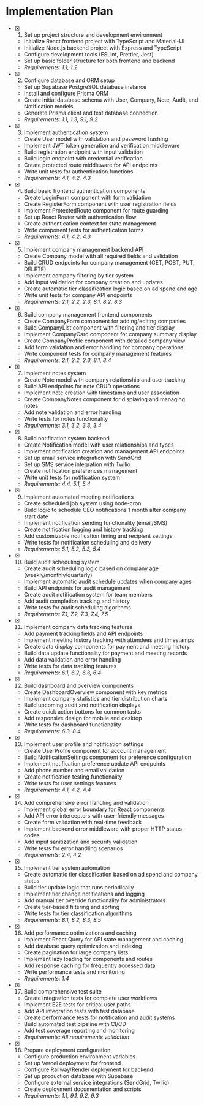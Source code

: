 # Implementation Plan

- [x] 1. Set up project structure and development environment





  - Initialize React frontend project with TypeScript and Material-UI
  - Initialize Node.js backend project with Express and TypeScript
  - Configure development tools (ESLint, Prettier, Jest)
  - Set up basic folder structure for both frontend and backend
  - _Requirements: 1.1, 1.2_

- [x] 2. Configure database and ORM setup





  - Set up Supabase PostgreSQL database instance
  - Install and configure Prisma ORM
  - Create initial database schema with User, Company, Note, Audit, and Notification models
  - Generate Prisma client and test database connection
  - _Requirements: 1.1, 1.3, 9.1, 9.2_

- [x] 3. Implement authentication system





  - Create User model with validation and password hashing
  - Implement JWT token generation and verification middleware
  - Build registration endpoint with input validation
  - Build login endpoint with credential verification
  - Create protected route middleware for API endpoints
  - Write unit tests for authentication functions
  - _Requirements: 4.1, 4.2, 4.3_

- [x] 4. Build basic frontend authentication components





  - Create LoginForm component with form validation
  - Create RegisterForm component with user registration fields
  - Implement ProtectedRoute component for route guarding
  - Set up React Router with authentication flow
  - Create authentication context for state management
  - Write component tests for authentication forms
  - _Requirements: 4.1, 4.2, 4.3_

- [x] 5. Implement company management backend API





  - Create Company model with all required fields and validation
  - Build CRUD endpoints for company management (GET, POST, PUT, DELETE)
  - Implement company filtering by tier system
  - Add input validation for company creation and updates
  - Create automatic tier classification logic based on ad spend and age
  - Write unit tests for company API endpoints
  - _Requirements: 2.1, 2.2, 2.3, 8.1, 8.2, 8.3_

- [x] 6. Build company management frontend components





  - Create CompanyForm component for adding/editing companies
  - Build CompanyList component with filtering and tier display
  - Implement CompanyCard component for company summary display
  - Create CompanyProfile component with detailed company view
  - Add form validation and error handling for company operations
  - Write component tests for company management features
  - _Requirements: 2.1, 2.2, 2.3, 8.1, 8.4_

- [x] 7. Implement notes system





  - Create Note model with company relationship and user tracking
  - Build API endpoints for note CRUD operations
  - Implement note creation with timestamp and user association
  - Create CompanyNotes component for displaying and managing notes
  - Add note validation and error handling
  - Write tests for notes functionality
  - _Requirements: 3.1, 3.2, 3.3, 3.4_

- [x] 8. Build notification system backend





  - Create Notification model with user relationships and types
  - Implement notification creation and management API endpoints
  - Set up email service integration with SendGrid
  - Set up SMS service integration with Twilio
  - Create notification preferences management
  - Write unit tests for notification system
  - _Requirements: 4.4, 5.1, 5.4_

- [x] 9. Implement automated meeting notifications





  - Create scheduled job system using node-cron
  - Build logic to schedule CEO notifications 1 month after company start date
  - Implement notification sending functionality (email/SMS)
  - Create notification logging and history tracking
  - Add customizable notification timing and recipient settings
  - Write tests for notification scheduling and delivery
  - _Requirements: 5.1, 5.2, 5.3, 5.4_

- [x] 10. Build audit scheduling system





  - Create audit scheduling logic based on company age (weekly/monthly/quarterly)
  - Implement automatic audit schedule updates when company ages
  - Build API endpoints for audit management
  - Create audit notification system for team members
  - Add audit completion tracking and history
  - Write tests for audit scheduling algorithms
  - _Requirements: 7.1, 7.2, 7.3, 7.4, 7.5_

- [x] 11. Implement company data tracking features











  - Add payment tracking fields and API endpoints
  - Implement meeting history tracking with attendees and timestamps
  - Create data display components for payment and meeting history
  - Build data update functionality for payment and meeting records
  - Add data validation and error handling
  - Write tests for data tracking features
  - _Requirements: 6.1, 6.2, 6.3, 6.4_

- [x] 12. Build dashboard and overview components













  - Create DashboardOverview component with key metrics
  - Implement company statistics and tier distribution charts
  - Build upcoming audit and notification displays
  - Create quick action buttons for common tasks
  - Add responsive design for mobile and desktop
  - Write tests for dashboard functionality
  - _Requirements: 6.3, 8.4_

- [x] 13. Implement user profile and notification settings





















  - Create UserProfile component for account management
  - Build NotificationSettings component for preference configuration
  - Implement notification preference update API endpoints
  - Add phone number and email validation
  - Create notification testing functionality
  - Write tests for user settings features
  - _Requirements: 4.1, 4.2, 4.4_

- [x] 14. Add comprehensive error handling and validation





  - Implement global error boundary for React components
  - Add API error interceptors with user-friendly messages
  - Create form validation with real-time feedback
  - Implement backend error middleware with proper HTTP status codes
  - Add input sanitization and security validation
  - Write tests for error handling scenarios
  - _Requirements: 2.4, 4.2_

- [x] 15. Implement tier system automation





  - Create automatic tier classification based on ad spend and company status
  - Build tier update logic that runs periodically
  - Implement tier change notifications and logging
  - Add manual tier override functionality for administrators
  - Create tier-based filtering and sorting
  - Write tests for tier classification algorithms
  - _Requirements: 8.1, 8.2, 8.3, 8.5_

- [x] 16. Add performance optimizations and caching





  - Implement React Query for API state management and caching
  - Add database query optimization and indexing
  - Create pagination for large company lists
  - Implement lazy loading for components and routes
  - Add response caching for frequently accessed data
  - Write performance tests and monitoring
  - _Requirements: 1.4_

- [x] 17. Build comprehensive test suite





  - Create integration tests for complete user workflows
  - Implement E2E tests for critical user paths
  - Add API integration tests with test database
  - Create performance tests for notification and audit systems
  - Build automated test pipeline with CI/CD
  - Add test coverage reporting and monitoring
  - _Requirements: All requirements validation_

- [x] 18. Prepare deployment configuration





  - Configure production environment variables
  - Set up Vercel deployment for frontend
  - Configure Railway/Render deployment for backend
  - Set up production database with Supabase
  - Configure external service integrations (SendGrid, Twilio)
  - Create deployment documentation and scripts
  - _Requirements: 1.1, 9.1, 9.2, 9.3_